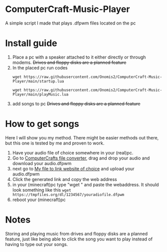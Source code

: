 # ComputerCraft-Music-Player
A simple script I made that plays .dfpwm files located on the pc

# Install guide
1. Place a pc with a speaker attached to it either directly or through modems. ~~Drives and floppy disks are a planned feature~~
2. In the placed pc run codes
   ```
   wget https://raw.githubusercontent.com/Onomis2/ComputerCraft-Music-Player/main/startup.lua
   ```
   ```
   wget https://raw.githubusercontent.com/Onomis2/ComputerCraft-Music-Player/main/playMusic.lua
   ```
6. add songs to pc ~~Drives and floppy disks are a planned feature~~

# How to get songs
Here I will show you my method. There might be easier methods out there, but this one is tested by me and proven to work.
1. Have your audio file of choice somewhere in your (real)pc.
2. Go to [ComputerCrafts file converter](https://music.madefor.cc/), drag and drop your audio and download your audio.dfpwm
3. next go to [My file to link website of choice](https://tmpfiles.org) and upload your audio.dfpwm
4. Click the generated link and copy the web address
5. in your (minecraft)pc type "wget " and paste the webaddress. It should look something like this ```wget https://tmpfiles.org/dl/1234567/youradiofile.dfpwm```
6. reboot your (minecraft)pc
# Notes
Storing and playing music from drives and floppy disks are a planned feature, just like being able to click the song you want to play instead of having to type out your songs.
